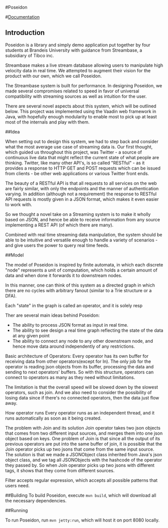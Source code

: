 #Poseidon

#[Documentation](http://edenzik.github.io/Poseidon/doc/index.html)

## Introduction
Poseidon is a library and simply demo application put together by four students at Brandeis University with guidance from Streambase, a subsidiary of Tibco inc.

Streambase makes a live stream database allowing users to manipulate high velocity data in real time. We attempted to augment their vision for the product with our own, which we call Poseidon. 

The Streambase system is built for performance. In designing Poseidon, we made several compromises related to speed in favor of universal compatibility with streaming sources as well as intuition for the user. 

There are several novel aspects about this system, which will be outlined below. This project was implemented using the Vaadin web framework in Java, with hopefully enough modularity to enable most to pick up at least most of the internals and play with them.

##Idea

When setting out to design this system, we had to step back and consider what the most average use case of streaming data is. Our first thought, which guided us throughout this project, was Twitter - a source of continuous live data that might reflect the current state of what people are thinking. Twitter, like many other API's, is so called "RESTful" - as it provides a response to HTTP GET and POST requests which can be issued from clients - be other web applications or various
Twitter front ends.

The beauty of a RESTful API is that all requests to all services on the web are fairly similar, with only the endpoints and the manner of authentication varying. In addition (although not a requirement) the response to RESTful API requests is mostly given in a JSON format, which makes it even easier to work with.

So we thought a novel take on a Streaming system is to make it wholly based on JSON, and hence be able to receive information from any source implementing a REST API (of which there are many).

Combined with real time streaming data manipulation, the system should be able to be intuitive and versatile enough to handle a variety of scenarios - and give users the power to query real time feeds. 

##Model

The model of Poseidon is inspired by finite automata, in which each discrete "node" represents a unit of computation, which holds a certain amount of data and when done it forwards it to downstream nodes. 

In this manner, one can think of this system as a directed graph in which there are no cycles with arbitrary fanout (similar to a Trie structure or a DFA).

Each "state" in the graph is called an operator, and it is solely resp

Ther are several main ideas behind Poseidon:

- The ability to process JSON format as input in real time.
- The ability to see design a real time graph reflecting the state of the data at any given point
- The ability to connect any node to any other downstream node, and hence move data around independently of any restrictions.


Basic architecture of Operators:
Every operator has its own buffer for receiving data from other operators(except for In). The only job for the operator is reading json objects from its buffer, processing the data and sending to next operators' buffers. So with this structure, operators can connect to operators as many as they need without limitations.

The limitation is that the overall speed will be slowed down by the slowest operators, such as join. And we also need to consider the possibility of losing data since if there's no connected operators, then the data just flow away.

How operator runs
Every operator runs as an independent thread, and it runs automatically as soon as it being created.

The problem with Join and its solution Join operator takes two json objects that comes from two different input sources, and merges them into one json object based on keys. One problem of Join is that since all the output of its previous operators are put into the same buffer of join, it is possible that the Join operator picks up two jsons that come from the same input source.
The solution is that we made a JSONObject class inherited from Java's json object class, and we tag all JSONObjects with the hashcode of the operator they passed by. So when Join operator picks up two jsons with different tags, it shows that they come from different sources.

Filter accepts regular expression, which accepts all possible patterns that users need.

##Building
To build Poseidon, execute `mvn build`, which will download all the necessary dependencies.

##Running

To run Poseidon, run `mvn jetty:run`, which will host it on port 8080 locally. 
